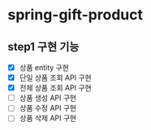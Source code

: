 # spring-gift-product

## step1 구현 기능

- [x] 상품 entity 구현
- [x] 단일 상품 조회 API 구현
- [x] 전체 상품 조회 API 구현
- [ ] 상품 생성 API 구현
- [ ] 상품 수정 API 구현
- [ ] 상품 삭제 API 구현